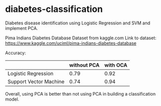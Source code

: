 # diabetes-classification
 Diabetes disease identification using Logistic Regression and SVM and implement PCA.


Pima Indians Diabetes Database Dataset from kaggle.com 
Link to dataset: https://www.kaggle.com/uciml/pima-indians-diabetes-database

Accuracy: 

|       	  |  without PCA  | with OCA |
| ----------- | ----------- | ----------- |
| Logistic Regression | 0.79 | 0.92	|
| Support Vector Machine | 0.74  | 0.94 |

Overall, using PCA is better than not using PCA in building a classification model.
